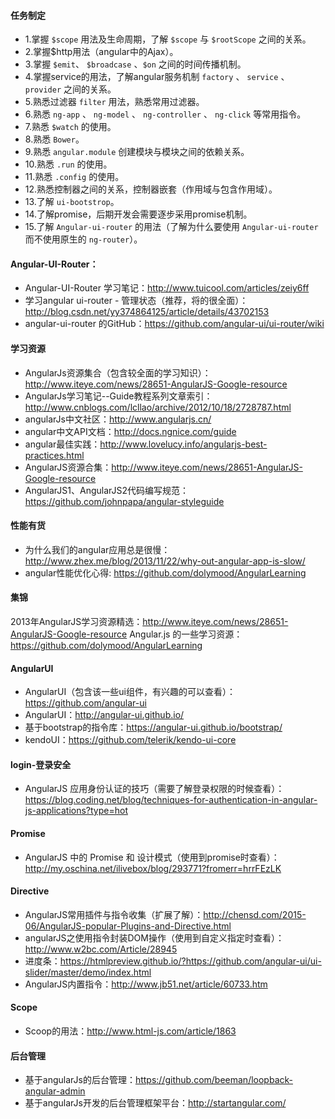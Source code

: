 #### 任务制定

- 1.掌握 `$scope` 用法及生命周期，了解 `$scope` 与 `$rootScope` 之间的关系。
- 2.掌握$http用法（angular中的Ajax）。
- 3.掌握 `$emit`、 `$broadcase` 、`$on` 之间的时间传播机制。
- 4.掌握service的用法，了解angular服务机制 `factory` 、 `service` 、 `provider` 之间的关系。
- 5.熟悉过滤器 `filter` 用法，熟悉常用过滤器。
- 6.熟悉 `ng-app` 、 `ng-model` 、 `ng-controller` 、 `ng-click` 等常用指令。
- 7.熟悉 `$watch` 的使用。
- 8.熟悉 `Bower`。
- 9.熟悉 `angular.module` 创建模块与模块之间的依赖关系。
- 10.熟悉 `.run` 的使用。
- 11.熟悉 `.config` 的使用。
- 12.熟悉控制器之间的关系，控制器嵌套（作用域与包含作用域）。
- 13.了解 `ui-bootstrop`。
- 14.了解promise，后期开发会需要逐步采用promise机制。
- 15.了解 `Angular-ui-router` 的用法（了解为什么要使用 `Angular-ui-router` 而不使用原生的 `ng-router`）。

#### Angular-UI-Router：
- Angular-UI-Router 学习笔记：http://www.tuicool.com/articles/zeiy6ff
- 学习angular ui-router - 管理状态（推荐，将的很全面）：http://blog.csdn.net/yy374864125/article/details/43702153
- angular-ui-router 的GitHub：https://github.com/angular-ui/ui-router/wiki

#### 学习资源
- AngularJs资源集合（包含较全面的学习知识）：http://www.iteye.com/news/28651-AngularJS-Google-resource
- AngularJs学习笔记--Guide教程系列文章索引：http://www.cnblogs.com/lcllao/archive/2012/10/18/2728787.html
- angularJs中文社区：http://www.angularjs.cn/
- angular中文API文档：http://docs.ngnice.com/guide
- angular最佳实践：http://www.lovelucy.info/angularjs-best-practices.html
- AngularJS资源合集：http://www.iteye.com/news/28651-AngularJS-Google-resource
- AngularJS1、AngularJS2代码编写规范：https://github.com/johnpapa/angular-styleguide

#### 性能有货
- 为什么我们的angular应用总是很慢：http://www.zhex.me/blog/2013/11/22/why-out-angular-app-is-slow/
- angular性能优化心得: https://github.com/dolymood/AngularLearning

#### 集锦
2013年AngularJS学习资源精选：http://www.iteye.com/news/28651-AngularJS-Google-resource
Angular.js 的一些学习资源：https://github.com/dolymood/AngularLearning

#### AngularUI
- AngularUI（包含该一些ui组件，有兴趣的可以查看）：https://github.com/angular-ui
- AngularUI：http://angular-ui.github.io/
- 基于bootstrap的指令库：https://angular-ui.github.io/bootstrap/
- kendoUI：https://github.com/telerik/kendo-ui-core

#### login-登录安全
- AngularJS 应用身份认证的技巧（需要了解登录权限的时候查看）：https://blog.coding.net/blog/techniques-for-authentication-in-angular-js-applications?type=hot

#### Promise
- AngularJS 中的 Promise 和 设计模式（使用到promise时查看）：http://my.oschina.net/ilivebox/blog/293771?fromerr=hrrFEzLK

#### Directive
- AngularJS常用插件与指令收集（扩展了解）：http://chensd.com/2015-06/AngularJS-popular-Plugins-and-Directive.html
- angularJS之使用指令封装DOM操作（使用到自定义指定时查看）：http://www.w2bc.com/Article/28945
- 进度条：https://htmlpreview.github.io/?https://github.com/angular-ui/ui-slider/master/demo/index.html
- AngularJS内置指令：http://www.jb51.net/article/60733.htm

#### Scope
- Scoop的用法：http://www.html-js.com/article/1863
 
#### 后台管理
- 基于angularJs的后台管理：https://github.com/beeman/loopback-angular-admin
- 基于angularJs开发的后台管理框架平台：http://startangular.com/

